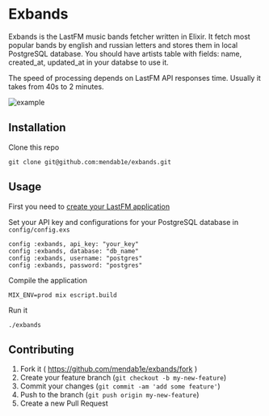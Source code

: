 Exbands
=======

Exbands is the LastFM music bands fetcher written in Elixir. It fetch most popular bands by english and russian letters and stores them in local PostgreSQL database. You should have artists table with fields: name, created_at, updated_at in your databse to use it.

The speed of processing depends on LastFM API responses time. Usually it takes from 40s to 2 minutes.

![example](https://cloud.githubusercontent.com/assets/854386/11154016/be0f69e6-8a4d-11e5-96f7-32006c36bbf5.png)


## Installation

Clone this repo
```
git clone git@github.com:mendab1e/exbands.git
```

## Usage

First you need to [create your LastFM application](http://www.last.fm/api/account/create)

Set your API key and configurations for your PostgreSQL database in ```config/config.exs```

```
config :exbands, api_key: "your_key"
config :exbands, database: "db_name"
config :exbands, username: "postgres"
config :exbands, password: "postgres"
```
Compile the application
```
MIX_ENV=prod mix escript.build
```
Run it
```
./exbands
```

## Contributing

1. Fork it ( https://github.com/mendab1e/exbands/fork )
2. Create your feature branch (`git checkout -b my-new-feature`)
3. Commit your changes (`git commit -am 'add some feature'`)
4. Push to the branch (`git push origin my-new-feature`)
5. Create a new Pull Request